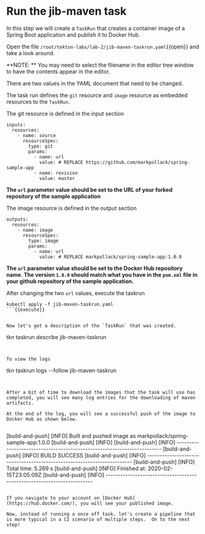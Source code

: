 # Run the jib-maven task

In this step we will create a `TaskRun` that creates a container image of a Spring Boot application and publish it to Docker Hub.

Open the file `/root/tekton-labs/lab-2/jib-maven-taskrun.yaml`{{open}} and take a look around.

**NOTE:  ** You may need to select the filename in the editor tree window to have the contents appear in the editor.

There are two values in the YAML document that need to be changed.

The task run defines the `git` resource and `image` resource as embedded resources to the `TaskRun`.

The git resource is defined in the input section

```
inputs:
  resources:
    - name: source
      resourceSpec:
        type: git
        params:
          - name: url
            value: # REPLACE https://github.com/markpollack/spring-sample-app
          - name: revision
            value: master
```
**The `url` parameter value should be set to the URL of your forked repository of the sample application**

The image resource is defined in the output section

```
outputs:
  resources:
    - name: image
      resourceSpec:
        type: image
        params:
          - name: url
            value: # REPLACE markpollack/spring-sample-app:1.0.0
```

**The `url` parameter value should be set to the Docker Hub repository name.  The version `1.0.0` should match what you have in the `pom.xml` file in your github repository of the sample application.**

After changing the two `url` values, execute the taskrun

```
kubectl apply -f jib-maven-taskrun.yaml
```{{execute}}


Now let's get a description of the `TaskRun` that was created.

```
tkn taskrun describe jib-maven-taskrun
```{{execute}}


To view the logs

```
tkn taskrun logs --follow jib-maven-taskrun
```{{execute}}


After a bit of time to download the images that the task will use has completed, you will see many log entries for the downloading of maven artifacts.

At the end of the log, you will see a successful push of the image to Docker Hub as shown below.


```
[build-and-push] [INFO] Built and pushed image as markpollack/spring-sample-app:1.0.0
[build-and-push] [INFO] 
[build-and-push] [INFO] ------------------------------------------------------------------------
[build-and-push] [INFO] BUILD SUCCESS
[build-and-push] [INFO] ------------------------------------------------------------------------
[build-and-push] [INFO] Total time:  5.269 s
[build-and-push] [INFO] Finished at: 2020-02-15T23:05:09Z
[build-and-push] [INFO] ------------------------------------------------------------------------
```

If you navigate to your account on [Docker Hub](https://hub.docker.com/), you will see your published image.

Now, instead of running a once off task, let's create a pipeline that is more typical in a CI scenario of multiple steps.  On to the next step!




